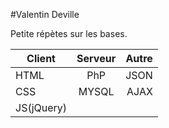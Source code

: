 #Valentin Deville

Petite répètes sur les bases.


| Client    |     Serveur   | Autre |
|-----------|:-------------:|------:|
| HTML      |  PhP          | JSON  |
| CSS       |    MYSQL      |  AJAX |
| JS(jQuery)|               |       |